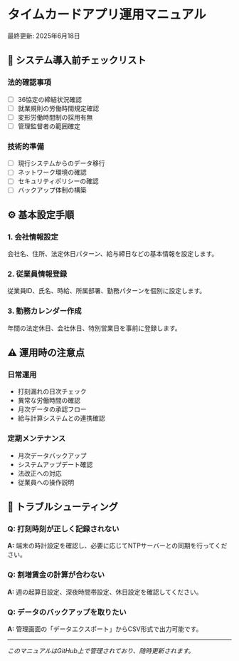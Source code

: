 # タイムカードアプリ運用マニュアル

最終更新: 2025年6月18日

## 🚀 システム導入前チェックリスト

### 法的確認事項
- [ ] 36協定の締結状況確認
- [ ] 就業規則の労働時間規定確認
- [ ] 変形労働時間制の採用有無
- [ ] 管理監督者の範囲確定

### 技術的準備
- [ ] 現行システムからのデータ移行
- [ ] ネットワーク環境の確認
- [ ] セキュリティポリシーの確認
- [ ] バックアップ体制の構築

## ⚙️ 基本設定手順

### 1. 会社情報設定
会社名、住所、法定休日パターン、給与締日などの基本情報を設定します。

### 2. 従業員情報登録
従業員ID、氏名、時給、所属部署、勤務パターンを個別に設定します。

### 3. 勤務カレンダー作成
年間の法定休日、会社休日、特別営業日を事前に登録します。

## ⚠️ 運用時の注意点

### 日常運用
- 打刻漏れの日次チェック
- 異常な労働時間の確認
- 月次データの承認フロー
- 給与計算システムとの連携確認

### 定期メンテナンス
- 月次データバックアップ
- システムアップデート確認
- 法改正への対応
- 従業員への操作説明

## 🚨 トラブルシューティング

### Q: 打刻時刻が正しく記録されない
**A:** 端末の時計設定を確認し、必要に応じてNTPサーバーとの同期を行ってください。

### Q: 割増賃金の計算が合わない
**A:** 週の起算日設定、深夜時間帯設定、休日設定を確認してください。

### Q: データのバックアップを取りたい
**A:** 管理画面の「データエクスポート」からCSV形式で出力可能です。

---
*このマニュアルはGitHub上で管理されており、随時更新されます。*
